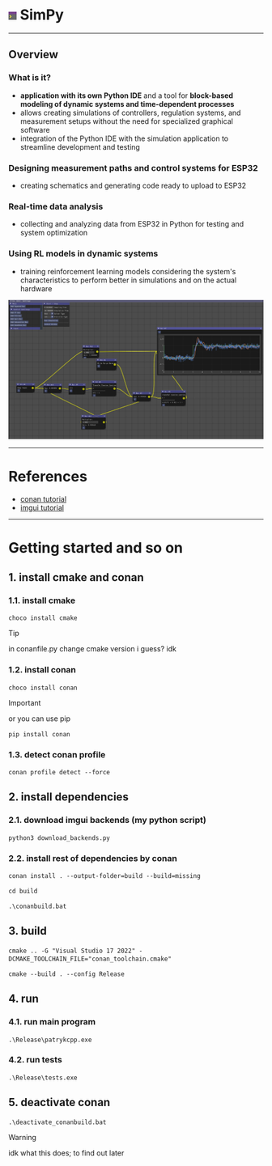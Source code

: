 # ![icon_v3.png](assets/app_icons/icon_v3.png) SimPy

---
## Overview
### What is it?
- **application with its own Python IDE** and a tool for **block-based modeling of dynamic systems and time-dependent processes**
- allows creating simulations of controllers, regulation systems, and measurement setups without the need for specialized graphical software
- integration of the Python IDE with the simulation application to streamline development and testing
### **Designing measurement paths and control systems for ESP32**  
- creating schematics and generating code ready to upload to ESP32
### **Real-time data analysis**  
- collecting and analyzing data from ESP32 in Python for testing and system optimization
### **Using RL models in dynamic systems**  
- training reinforcement learning models considering the system's characteristics to perform better in simulations and on the actual hardware

![github_photo.jpg](assets/github_photo.jpg)

---
# References
- [conan tutorial](https://docs.conan.io/2/tutorial/consuming_packages/the_flexibility_of_conanfile_py.html)
- [imgui tutorial](https://thescienceofcode.com/imgui-quickstart/)

---
# Getting started and so on
## 1. install cmake and conan
### 1.1. install cmake
```
choco install cmake
```
> [!TIP]
> in conanfile.py change cmake version i guess? idk

### 1.2. install conan
```
choco install conan
```
> [!IMPORTANT]
> or you can use pip
```
pip install conan
```

### 1.3. detect conan profile
```
conan profile detect --force
```

## 2. install dependencies
### 2.1. download imgui backends (my python script)
```
python3 download_backends.py
```
### 2.2. install rest of dependencies by conan
```
conan install . --output-folder=build --build=missing
```
```
cd build
```
```
.\conanbuild.bat
```

## 3. build
```
cmake .. -G "Visual Studio 17 2022" -DCMAKE_TOOLCHAIN_FILE="conan_toolchain.cmake"
```
```
cmake --build . --config Release
```

## 4. run
### 4.1. run main program
```
.\Release\patrykcpp.exe
```
### 4.2. run tests
```
.\Release\tests.exe
```

## 5. deactivate conan
```
.\deactivate_conanbuild.bat
```
> [!WARNING]
> idk what this does; to find out later